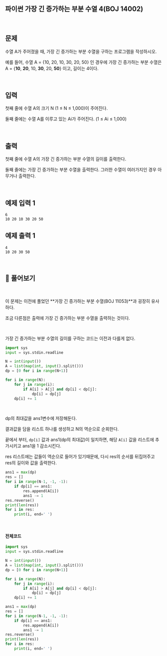 ## 파이썬 가장 긴 증가하는 부분 수열 4(BOJ 14002)

<br>

## 문제

수열 A가 주어졌을 때, 가장 긴 증가하는 부분 수열을 구하는 프로그램을 작성하시오.

예를 들어, 수열 A = {10, 20, 10, 30, 20, 50} 인 경우에 가장 긴 증가하는 부분 수열은 A = {**10**, **20**, 10, **30**, 20, **50**} 이고, 길이는 4이다.

<br>

## 입력

첫째 줄에 수열 A의 크기 N (1 ≤ N ≤ 1,000)이 주어진다.

둘째 줄에는 수열 A를 이루고 있는 Ai가 주어진다. (1 ≤ Ai ≤ 1,000)

<br>

## 출력

첫째 줄에 수열 A의 가장 긴 증가하는 부분 수열의 길이를 출력한다.

둘째 줄에는 가장 긴 증가하는 부분 수열을 출력한다. 그러한 수열이 여러가지인 경우 아무거나 출력한다.

<br>

## 예제 입력 1

```
6
10 20 10 30 20 50
```

## 예제 출력 1

```
4
10 20 30 50
```

<br>

## 📝 풀어보기

<br>

이 문제는 이전에 풀었던 **가장 긴 증가하는 부분 수열(BOJ 11053)**과 굉장히 유사하다.

조금 다른점은 출력에 가장 긴 증가하는  부분 수열을 출력하는 것이다.

<br>

가장 긴 증가하는 부분 수열의 길이를 구하는 코드는 이전과 다를게 없다.

``` python
import sys
input = sys.stdin.readline

N = int(input())
A = list(map(int, input().split()))
dp = [0 for i in range(N+1)]

for i in range(N):
    for j in range(i):
        if A[i] > A[j] and dp[i] < dp[j]:
            dp[i] = dp[j]
    dp[i] += 1
```

<br>

dp의 최대값을 ans1변수에 저장해둔다.

결과값을  담을 리스트 하나를 생성하고 N의 역순으로 순회한다.

끝에서 부터, `dp[i]` 값과 ans1(dp의 최대값)이 일치하면, 해당 `A[i]` 값을 리스트에 추가시키고 ans1을 1 감소시킨다.

res 리스트에는 값들이 역순으로 들어가 있기때문에, 다시 res의 순서를 뒤집어주고 res의 길이와 값을 출력한다.

``` python
ans1 = max(dp)
res = []
for i in range(N-1, -1, -1):
    if dp[i] == ans1:
        res.append(A[i])
        ans1 -= 1
res.reverse()
print(len(res))
for i in res:
    print(i, end=' ')
```

<br>

#### 전체코드

``` python
import sys
input = sys.stdin.readline

N = int(input())
A = list(map(int, input().split()))
dp = [0 for i in range(N+1)]

for i in range(N):
    for j in range(i):
        if A[i] > A[j] and dp[i] < dp[j]:
            dp[i] = dp[j]
    dp[i] += 1

ans1 = max(dp)
res = []
for i in range(N-1, -1, -1):
    if dp[i] == ans1:
        res.append(A[i])
        ans1 -= 1
res.reverse()
print(len(res))
for i in res:
    print(i, end=' ')
```

